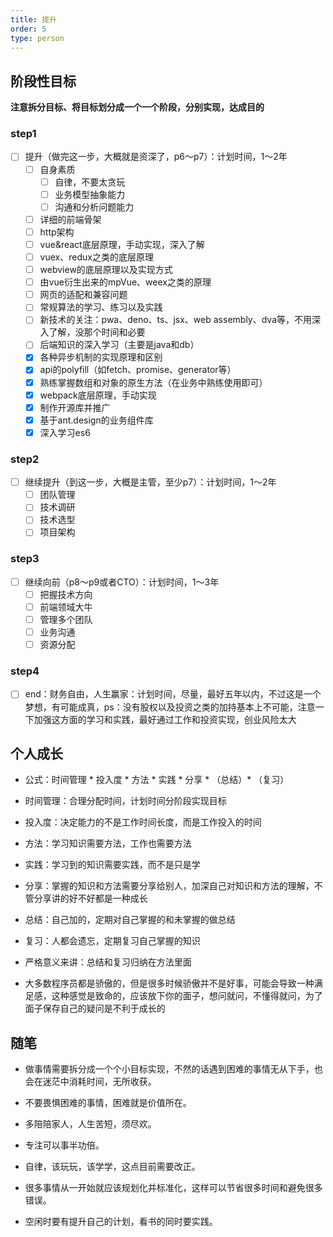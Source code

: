 ```yaml
---
title: 提升
order: 5
type: person
---
```

## 阶段性目标

**注意拆分目标、将目标划分成一个一个阶段，分别实现，达成目的**

### step1

- [ ] 提升（做完这一步，大概就是资深了，p6～p7）：计划时间，1～2年
  - [ ] 自身素质
    - [ ] 自律，不要太贪玩
    - [ ] 业务模型抽象能力
    - [ ] 沟通和分析问题能力
  - [ ] 详细的前端骨架
  - [ ] http架构
  - [ ] vue&react底层原理，手动实现，深入了解
  - [ ] vuex、redux之类的底层原理
  - [ ] webview的底层原理以及实现方式
  - [ ] 由vue衍生出来的mpVue、weex之类的原理
  - [ ] 网页的适配和兼容问题
  - [ ] 常规算法的学习、练习以及实践
  - [ ] 新技术的关注：pwa、deno、ts、jsx、web assembly、dva等，不用深入了解，没那个时间和必要
  - [ ] 后端知识的深入学习（主要是java和db）
  - [x] 各种异步机制的实现原理和区别
  - [x] api的polyfill（如fetch、promise、generator等）
  - [x] 熟练掌握数组和对象的原生方法（在业务中熟练使用即可）
  - [x] webpack底层原理，手动实现
  - [x] 制作开源库并推广
  - [x] 基于ant.design的业务组件库
  - [x] 深入学习es6

### step2

- [ ] 继续提升（到这一步，大概是主管，至少p7）：计划时间，1～2年
  - [ ] 团队管理
  - [ ] 技术调研
  - [ ] 技术选型
  - [ ] 项目架构

### step3

- [ ] 继续向前（p8～p9或者CTO）：计划时间，1～3年
  - [ ] 把握技术方向
  - [ ] 前端领域大牛
  - [ ] 管理多个团队
  - [ ] 业务沟通
  - [ ] 资源分配

### step4

- [ ] end：财务自由，人生赢家：计划时间，尽量，最好五年以内，不过这是一个梦想，有可能成真，ps：没有股权以及投资之类的加持基本上不可能，注意一下加强这方面的学习和实践，最好通过工作和投资实现，创业风险太大

## 个人成长

- 公式：时间管理 * 投入度 * 方法 * 实践 * 分享 * （总结）* （复习）

- 时间管理：合理分配时间，计划时间分阶段实现目标
- 投入度：决定能力的不是工作时间长度，而是工作投入的时间
- 方法：学习知识需要方法，工作也需要方法
- 实践：学习到的知识需要实践，而不是只是学
- 分享：掌握的知识和方法需要分享给别人，加深自己对知识和方法的理解，不管分享讲的好不好都是一种成长

- 总结：自己加的，定期对自己掌握的和未掌握的做总结
- 复习：人都会遗忘，定期复习自己掌握的知识

- 严格意义来讲：总结和复习归纳在方法里面

- 大多数程序员都是骄傲的，但是很多时候骄傲并不是好事，可能会导致一种满足感，这种感觉是致命的，应该放下你的面子，想问就问，不懂得就问，为了面子保存自己的疑问是不利于成长的

## 随笔

- 做事情需要拆分成一个个小目标实现，不然的话遇到困难的事情无从下手，也会在迷茫中消耗时间，无所收获。

- 不要畏惧困难的事情，困难就是价值所在。

- 多陪陪家人，人生苦短，须尽欢。

- 专注可以事半功倍。

- 自律，该玩玩，该学学，这点目前需要改正。

- 很多事情从一开始就应该规划化并标准化，这样可以节省很多时间和避免很多错误。

- 空闲时要有提升自己的计划，看书的同时要实践。